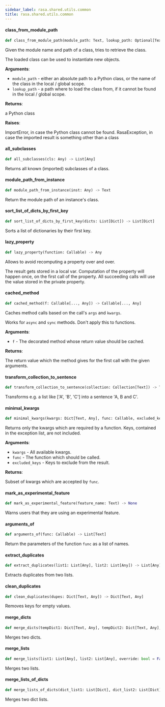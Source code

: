 ```yaml
---
sidebar_label: rasa.shared.utils.common
title: rasa.shared.utils.common
---
```

#### class\_from\_module\_path

```python
def class_from_module_path(module_path: Text, lookup_path: Optional[Text] = None) -> Type
```

Given the module name and path of a class, tries to retrieve the class.

The loaded class can be used to instantiate new objects.

**Arguments**:

- `module_path` - either an absolute path to a Python class,
  or the name of the class in the local / global scope.
- `lookup_path` - a path where to load the class from, if it cannot
  be found in the local / global scope.
  

**Returns**:

  a Python class
  

**Raises**:

  ImportError, in case the Python class cannot be found.
  RasaException, in case the imported result is something other than a class

#### all\_subclasses

```python
def all_subclasses(cls: Any) -> List[Any]
```

Returns all known (imported) subclasses of a class.

#### module\_path\_from\_instance

```python
def module_path_from_instance(inst: Any) -> Text
```

Return the module path of an instance&#x27;s class.

#### sort\_list\_of\_dicts\_by\_first\_key

```python
def sort_list_of_dicts_by_first_key(dicts: List[Dict]) -> List[Dict]
```

Sorts a list of dictionaries by their first key.

#### lazy\_property

```python
def lazy_property(function: Callable) -> Any
```

Allows to avoid recomputing a property over and over.

The result gets stored in a local var. Computation of the property
will happen once, on the first call of the property. All
succeeding calls will use the value stored in the private property.

#### cached\_method

```python
def cached_method(f: Callable[..., Any]) -> Callable[..., Any]
```

Caches method calls based on the call&#x27;s `args` and `kwargs`.

Works for `async` and `sync` methods. Don&#x27;t apply this to functions.

**Arguments**:

- `f` - The decorated method whose return value should be cached.
  

**Returns**:

  The return value which the method gives for the first call with the given
  arguments.

#### transform\_collection\_to\_sentence

```python
def transform_collection_to_sentence(collection: Collection[Text]) -> Text
```

Transforms e.g. a list like [&#x27;A&#x27;, &#x27;B&#x27;, &#x27;C&#x27;] into a sentence &#x27;A, B and C&#x27;.

#### minimal\_kwargs

```python
def minimal_kwargs(kwargs: Dict[Text, Any], func: Callable, excluded_keys: Optional[List] = None) -> Dict[Text, Any]
```

Returns only the kwargs which are required by a function. Keys, contained in
the exception list, are not included.

**Arguments**:

- `kwargs` - All available kwargs.
- `func` - The function which should be called.
- `excluded_keys` - Keys to exclude from the result.
  

**Returns**:

  Subset of kwargs which are accepted by `func`.

#### mark\_as\_experimental\_feature

```python
def mark_as_experimental_feature(feature_name: Text) -> None
```

Warns users that they are using an experimental feature.

#### arguments\_of

```python
def arguments_of(func: Callable) -> List[Text]
```

Return the parameters of the function `func` as a list of names.

#### extract\_duplicates

```python
def extract_duplicates(list1: List[Any], list2: List[Any]) -> List[Any]
```

Extracts duplicates from two lists.

#### clean\_duplicates

```python
def clean_duplicates(dupes: Dict[Text, Any]) -> Dict[Text, Any]
```

Removes keys for empty values.

#### merge\_dicts

```python
def merge_dicts(tempDict1: Dict[Text, Any], tempDict2: Dict[Text, Any], override_existing_values: bool = False) -> Dict[Text, Any]
```

Merges two dicts.

#### merge\_lists

```python
def merge_lists(list1: List[Any], list2: List[Any], override: bool = False) -> List[Any]
```

Merges two lists.

#### merge\_lists\_of\_dicts

```python
def merge_lists_of_dicts(dict_list1: List[Dict], dict_list2: List[Dict], override_existing_values: bool = False) -> List[Dict]
```

Merges two dict lists.

